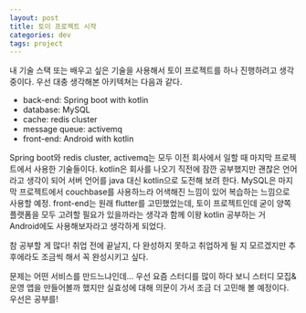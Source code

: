 ```yaml
---
layout: post
title: 토이 프로젝트 시작
categories: dev
tags: project
---
```


내 기술 스택 또는 배우고 싶은 기술을 사용해서 토이 프로젝트를 하나 진행하려고 생각중이다. 우선 대충 생각해본 아키텍쳐는 다음과 같다.

* back-end: Spring boot with kotlin
* database: MySQL
* cache: redis cluster
* message queue: activemq
* front-end: Android with kotlin

Spring boot와 redis cluster, activemq는 모두 이전 회사에서 일할 때 마지막 프로젝트에서 사용한 기술들이다. kotlin은 회사를 나오기 직전에 잠깐 공부했지만 괜찮은 언어라고 생각이 되어 서버 언어를 java 대신 kotlin으로 도전해 보려 한다. MySQL은 마지막 프로젝트에서 couchbase를 사용하느라 어색해진 느낌이 있어 복습하는 느낌으로 사용할 예정. front-end는 원래 flutter를 고민했었는데, 토이 프로젝트인데 굳이 양쪽 플랫폼을 모두 고려할 필요가 있을까라는 생각과 함께 이왕 kotlin 공부하는 거 Android에도 사용해보자라고 생각하게 되었다.

참 공부할 게 많다! 취업 전에 끝날지, 다 완성하지 못하고 취업하게 될 지 모르겠지만 추후에라도 조금씩 해서 꼭 완성시키고 싶다.

문제는 어떤 서비스를 만드느냐인데... 우선 요즘 스터디를 많이 하다 보니 스터디 모집&운영 앱을 만들어볼까 했지만 실효성에 대해 의문이 가서 조금 더 고민해 볼 예정이다. 우선은 공부를!